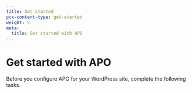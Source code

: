 ```yaml
---
title: Get started
pcx-content-type: get-started
weight: 5
meta:
  title: Get started with APO
---
```


# Get started with APO

Before you configure APO for your WordPress site, complete the following tasks.

<DirectoryListing path="/get-started"/>
